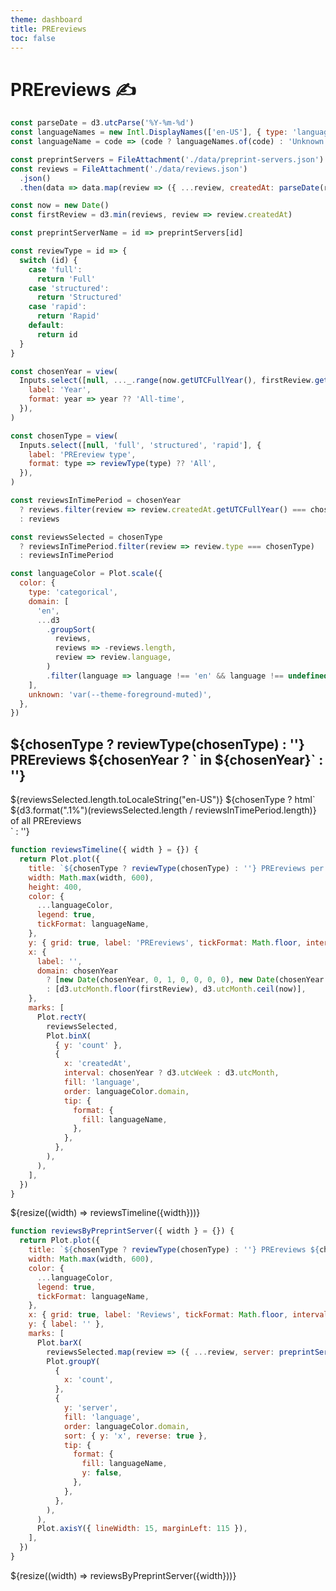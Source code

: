 ```yaml
---
theme: dashboard
title: PREreviews
toc: false
---
```


# PREreviews ✍️

```js
const parseDate = d3.utcParse('%Y-%m-%d')
const languageNames = new Intl.DisplayNames(['en-US'], { type: 'language' })
const languageName = code => (code ? languageNames.of(code) : 'Unknown')

const preprintServers = FileAttachment('./data/preprint-servers.json').json()
const reviews = FileAttachment('./data/reviews.json')
  .json()
  .then(data => data.map(review => ({ ...review, createdAt: parseDate(review.createdAt) })))
```

```js
const now = new Date()
const firstReview = d3.min(reviews, review => review.createdAt)

const preprintServerName = id => preprintServers[id]

const reviewType = id => {
  switch (id) {
    case 'full':
      return 'Full'
    case 'structured':
      return 'Structured'
    case 'rapid':
      return 'Rapid'
    default:
      return id
  }
}
```

```js
const chosenYear = view(
  Inputs.select([null, ..._.range(now.getUTCFullYear(), firstReview.getUTCFullYear() - 1)], {
    label: 'Year',
    format: year => year ?? 'All-time',
  }),
)

const chosenType = view(
  Inputs.select([null, 'full', 'structured', 'rapid'], {
    label: 'PREreview type',
    format: type => reviewType(type) ?? 'All',
  }),
)
```

```js
const reviewsInTimePeriod = chosenYear
  ? reviews.filter(review => review.createdAt.getUTCFullYear() === chosenYear)
  : reviews

const reviewsSelected = chosenType
  ? reviewsInTimePeriod.filter(review => review.type === chosenType)
  : reviewsInTimePeriod

const languageColor = Plot.scale({
  color: {
    type: 'categorical',
    domain: [
      'en',
      ...d3
        .groupSort(
          reviews,
          reviews => -reviews.length,
          review => review.language,
        )
        .filter(language => language !== 'en' && language !== undefined),
    ],
    unknown: 'var(--theme-foreground-muted)',
  },
})
```

<div class="grid grid-cols-4">
  <div class="card">
    <h2>${chosenType ? reviewType(chosenType) : ''} PREreviews ${chosenYear ? ` in ${chosenYear}` : ''}</h2>
    <span class="big">${reviewsSelected.length.toLocaleString("en-US")}</span>
    ${chosenType ? html`
      <div>${d3.format(".1%")(reviewsSelected.length / reviewsInTimePeriod.length)} of all PREreviews</div>
    ` : ''}
  </div>
</div>

```js
function reviewsTimeline({ width } = {}) {
  return Plot.plot({
    title: `${chosenType ? reviewType(chosenType) : ''} PREreviews per ${chosenYear ? 'week' : 'month'}`,
    width: Math.max(width, 600),
    height: 400,
    color: {
      ...languageColor,
      legend: true,
      tickFormat: languageName,
    },
    y: { grid: true, label: 'PREreviews', tickFormat: Math.floor, interval: 1 },
    x: {
      label: '',
      domain: chosenYear
        ? [new Date(chosenYear, 0, 1, 0, 0, 0, 0), new Date(chosenYear + 1, 0, 1, 0, 0, 0, 0)]
        : [d3.utcMonth.floor(firstReview), d3.utcMonth.ceil(now)],
    },
    marks: [
      Plot.rectY(
        reviewsSelected,
        Plot.binX(
          { y: 'count' },
          {
            x: 'createdAt',
            interval: chosenYear ? d3.utcWeek : d3.utcMonth,
            fill: 'language',
            order: languageColor.domain,
            tip: {
              format: {
                fill: languageName,
              },
            },
          },
        ),
      ),
    ],
  })
}
```

<div class="grid grid-cols-1">
  <div class="card">
    ${resize((width) => reviewsTimeline({width}))}
  </div>
</div>

```js
function reviewsByPreprintServer({ width } = {}) {
  return Plot.plot({
    title: `${chosenType ? reviewType(chosenType) : ''} PREreviews ${chosenYear ? `in ${chosenYear}` : ''} by preprint server`,
    width: Math.max(width, 600),
    color: {
      ...languageColor,
      legend: true,
      tickFormat: languageName,
    },
    x: { grid: true, label: 'Reviews', tickFormat: Math.floor, interval: 1 },
    y: { label: '' },
    marks: [
      Plot.barX(
        reviewsSelected.map(review => ({ ...review, server: preprintServerName(review.server) })),
        Plot.groupY(
          {
            x: 'count',
          },
          {
            y: 'server',
            fill: 'language',
            order: languageColor.domain,
            sort: { y: 'x', reverse: true },
            tip: {
              format: {
                fill: languageName,
                y: false,
              },
            },
          },
        ),
      ),
      Plot.axisY({ lineWidth: 15, marginLeft: 115 }),
    ],
  })
}
```

<div class="grid grid-cols-1">
  <div class="card">
    ${resize((width) => reviewsByPreprintServer({width}))}
  </div>
</div>
